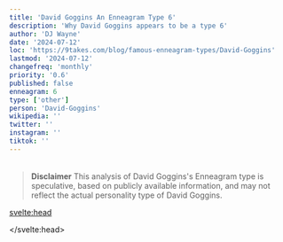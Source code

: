 ```yaml
---
title: 'David Goggins An Enneagram Type 6'
description: 'Why David Goggins appears to be a type 6'
author: 'DJ Wayne'
date: '2024-07-12'
loc: 'https://9takes.com/blog/famous-enneagram-types/David-Goggins'
lastmod: '2024-07-12'
changefreq: 'monthly'
priority: '0.6'
published: false
enneagram: 6
type: ['other']
person: 'David-Goggins'
wikipedia: ''
twitter: ''
instagram: ''
tiktok: ''
---
```


<!--
    childhood and upbringing
    first big success
    style habits and quirks that relate to their personality type
    stressful moments in their life and how they handled them
    comfort- moments in their life where they are doing well and killing it
-->
<!-- // keywords:  -->

<script>
	// import  PopCard  from "$lib/components/atoms/PopCard.svelte";
</script>

<div
	style="display: flex;
    justify-content: center;
    margin: 1rem 0;
	"
>
	<!-- <PopCard
		image={`/types/6s/${'David-Goggins'}.webp`}
		enneagramType={6}
		showIcon={false}
		displayText="David Goggins"
		subtext=""
	/> -->
</div>

> **Disclaimer** This analysis of David Goggins's Enneagram type is speculative, based on publicly available information, and may not reflect the actual personality type of David Goggins.

<p class="firstLetter"></p>

<svelte:head>

<script type="application/ld+json">

</script>

</svelte:head>

<style lang="scss"></style>
